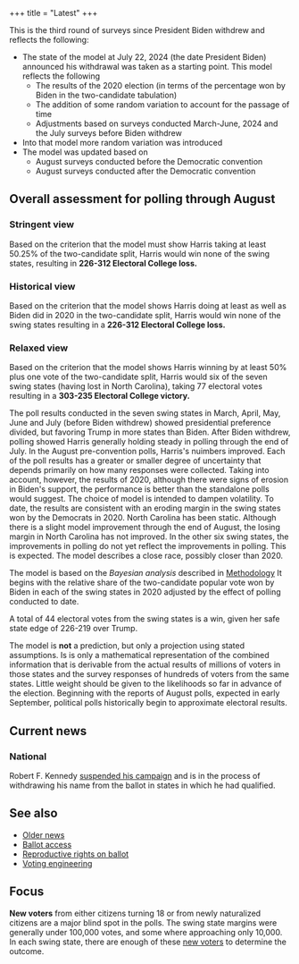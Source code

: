 +++
title = "Latest"
+++

This is the third round of surveys since President Biden withdrew and reflects the following:

* The state of the model at July 22, 2024 (the date President Biden) announced his withdrawal was taken as a starting point. This model reflects the following
  - The results of the 2020 election (in terms of the percentage won by Biden in the two-candidate tabulation)
  - The addition of some random variation to account for the passage of time
  - Adjustments based on surveys conducted March-June, 2024 and the July surveys before Biden withdrew
* Into that model more random variation was introduced 
* The model was updated based on
  - August surveys conducted before the Democratic convention
  - August surveys conducted after the Democratic convention
  
## Overall assessment for polling through August

### Stringent view

Based on the criterion that the model must show Harris taking at least 50.25% of the two-candidate split, Harris would win none of the swing states, resulting in **226-312 Electoral College loss.**

### Historical view

Based on the criterion that the model shows Harris doing at least as well as Biden did in 2020 in the two-candidate split, Harris would win none of the swing states resulting in a **226-312 Electoral College loss.**

### Relaxed view

Based on the criterion that the model shows Harris winning by at least 50% plus one vote of the two-candidate split, Harris would six of the seven swing states (having lost in North Carolina), taking 77 electoral votes resulting in a **303-235 Electoral College victory.**

The poll results conducted in the seven swing states in March, April, May, June and July (before Biden withdrew) showed presidential preference divided, but favoring Trump in more states than Biden. After Biden withdrew, polling showed Harris generally holding steady in polling through the end of July. In the August pre-convention polls, Harris's nuimbers improved. Each of the poll results has a greater or smaller degree of uncertainty that depends primarily on how many responses were collected. Taking into account, however, the results of 2020, although there were signs of erosion in Biden's support, the performance is better than the standalone polls would suggest. The choice of model is intended to dampen volatility. To date, the results are consistent with an eroding margin in the swing states won by the Democrats in 2020. North Carolina has been static. Although there is a slight model improvement through the end of August, the losing margin in North Carolina has not improved. In the other six swing states, the improvements in polling do not yet reflect the improvements in polling. This is expected. The model describes a close race, possibly closer than 2020.

The model is based on the *Bayesian analysis*  described in [Methodology](/method]) It begins with the relative share of the two-candidate popular vote won by Biden in each of the swing states in 2020 adjusted by the effect of polling conducted to date.

A total of 44 electoral votes from the swing states is a win, given her safe state edge of 226-219 over Trump.

The model is **not** a prediction, but only a projection using stated assumptions. Is is only a mathematical representation of the combined information that is derivable from the actual results of millions of voters in those states and the survey responses of hundreds of voters from the same states. Little weight should be given to the likelihoods so far in advance of the election. Beginning with the reports of August polls, expected in early September, political polls historically begin to approximate electoral results. 

## Current news

### National

Robert F. Kennedy [suspended his campaign](https://www.kennedy24.com) and is in the process of withdrawing his name from the ballot in states in which he had qualified.

## See also

* [Older news](/oldnews)
* [Ballot access](/ballot)
* [Reproductive rights on ballot](/repo)
* [Voting engineering](/voting)

## Focus

**New voters** from either citizens turning 18 or from newly naturalized citizens are a major blind spot in the polls. The swing state margins were generally under 100,000 votes, and some where approaching only 10,000. In each swing state, there are enough of these [new voters](/newvoters) to determine the outcome.


